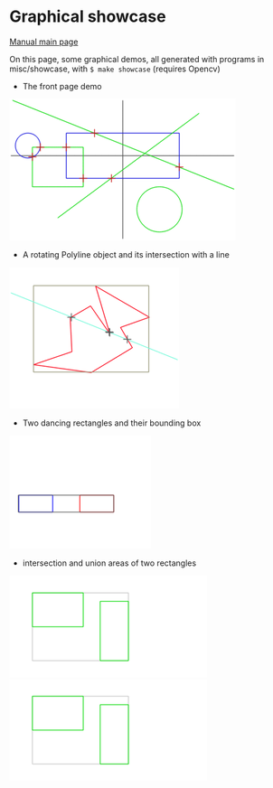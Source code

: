 # Graphical showcase

[Manual main page](homog2d_manual.md)

On this page, some graphical demos, all generated with programs in misc/showcase, with `$ make showcase`
(requires Opencv)


* The front page demo

![showcase1](showcase1.gif)

* A rotating Polyline object and its intersection with a line

![showcase3](showcase3.gif)

* Two dancing rectangles and their bounding box

![showcase1](showcase4.gif)

* intersection and union areas of two rectangles

![Example of intersection area](showcase2a.gif)
![Example of union area](showcase2b.gif)
